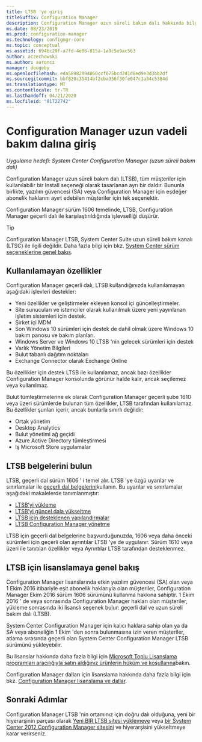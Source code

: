 ```yaml
---
title: LTSB 'ye giriş
titleSuffix: Configuration Manager
description: Configuration Manager uzun süreli bakım dalı hakkında bilgi edinin.
ms.date: 08/23/2019
ms.prod: configuration-manager
ms.technology: configmgr-core
ms.topic: conceptual
ms.assetid: 694bc29f-a7fd-4e06-815a-1a9c5e9ac563
author: aczechowski
ms.author: aaroncz
manager: dougeby
ms.openlocfilehash: eda58982094860ccf075bcd2d1d8ed9e3d3bb2df
ms.sourcegitcommit: bbf820c35414bf2cba356f30fe047c1a34c5384d
ms.translationtype: MT
ms.contentlocale: tr-TR
ms.lasthandoff: 04/21/2020
ms.locfileid: "81722742"
---
```

# <a name="introduction-to-the-long-term-servicing-branch-of-configuration-manager"></a>Configuration Manager uzun vadeli bakım dalına giriş

*Uygulama hedefi: System Center Configuration Manager (uzun süreli bakım dalı)*

Configuration Manager uzun süreli bakım dalı (LTSB), tüm müşteriler için kullanılabilir bir Install seçeneği olarak tasarlanan ayrı bir daldır. Bununla birlikte, yazılım güvencesi (SA) veya Configuration Manager için eşdeğer abonelik haklarını ayırt edebilen müşteriler için tek seçenektir.

Configuration Manager sürüm 1606 temelinde, LTSB, Configuration Manager geçerli dalı ile karşılaştırıldığında işlevselliği düşürür.

> [!TIP]   
> Configuration Manager LTSB, System Center Suite uzun süreli bakım kanalı (LTSC) ile ilgili değildir. Daha fazla bilgi için bkz. [System Center sürüm seçeneklerine genel bakış](https://docs.microsoft.com/system-center/ltsc-and-sac-overview).

## <a name="features-that-arent-available"></a>Kullanılamayan özellikler

Configuration Manager geçerli dalı, LTSB kullandığınızda kullanılamayan aşağıdaki işlevleri destekler:

- Yeni özellikler ve geliştirmeler ekleyen konsol içi güncelleştirmeler.
- Site sunucuları ve istemciler olarak kullanılmak üzere yeni yayınlanan işletim sistemleri için destek.
- Şirket içi MDM
- Son Windows 10 sürümleri için destek de dahil olmak üzere Windows 10 bakım panosu ve bakım planları.  
- Windows Server ve Windows 10 LTSB 'nin gelecek sürümleri için destek
- Varlık Yönetim Bilgileri
- Bulut tabanlı dağıtım noktaları
- Exchange Connector olarak Exchange Online    

Bu özellikler için destek LTSB ile kullanılamaz, ancak bazı özellikler Configuration Manager konsolunda görünür halde kalır, ancak seçilemez veya kullanılmaz.

Bulut tümleştirmelerine ek olarak Configuration Manager geçerli şube 1610 veya üzeri sürümlerde bulunan tüm özellikler, LTSB tarafından kullanılamaz. Bu özellikler şunları içerir, ancak bunlarla sınırlı değildir:<!--SCCMDocs#1823-->

- Ortak yönetim
- Desktop Analytics
- Bulut yönetimi ağ geçidi
- Azure Active Directory tümleştirmesi
- Iş Microsoft Store uygulamalar

## <a name="find-ltsb-documentation"></a>LTSB belgelerini bulun

LTSB, geçerli dal sürüm 1606 ' i temel alır. LTSB 'ye özgü uyarılar ve sınırlamalar ile [geçerli dal belgelerini](https://docs.microsoft.com/sccm/)kullanın. Bu uyarılar ve sınırlamalar aşağıdaki makalelerde tanımlanmıştır:

- [LTSB’yi yükleme](install-the-ltsb.md)
- [LTSB’yi güncel dala yükseltme](convert-to-current-branch.md)
- [LTSB için desteklenen yapılandırmalar](supported-configurations-for-ltsb.md)
- [LTSB Configuration Manager yönetme](manage-the-ltsb.md)

LTSB için geçerli dal belgelerine başvurduğunuzda, 1606 veya daha önceki sürümleri için geçerli olan ayrıntılar LTSB 'ye de uygulanır. Sürüm 1610 veya üzeri ile tanıtılan özellikler veya Ayrıntılar LTSB tarafından desteklenmez.

## <a name="licensing-overview-for-the-ltsb"></a>LTSB için lisanslamaya genel bakış   

Configuration Manager lisanslarında etkin yazılım güvencesi (SA) olan veya 1 Ekim 2016 itibariyle eşit abonelik haklarıyla olan müşteriler, Configuration Manager Ekim 2016 sürüm 1606 sürümünü kullanma hakkına sahiptir. 1 Ekim 2016 ' de veya sonrasında Configuration Manager hakları olan müşteriler, yükleme sonrasında iki lisanslı seçenek bulur: geçerli dal ve uzun süreli bakım dalı (LTSB).

System Center Configuration Manager için kalıcı haklara sahip olan ya da SA veya aboneliğin 1 Ekim 'den sonra bulunmasına izin veren müşteriler, atlama sırasında geçerli olan System Center Configuration Manager LTSB sürümünü yükleyebilir.

Bu lisanslar hakkında daha fazla bilgi için [Microsoft Toplu Lisanslama programları aracılığıyla satın aldığınız ürünlerin hüküm ve koşullarına](https://go.microsoft.com/fwlink/?LinkId=800052)bakın.

Configuration Manager dalları için lisanslama hakkında daha fazla bilgi için bkz. [Configuration Manager lisanslama ve dallar](learn-more-editions.md).

## <a name="next-steps"></a>Sonraki Adımlar

Configuration Manager LTSB 'nin ortamınız için doğru dalı olduğuna, yeni bir hiyerarşinin parçası olarak [Yeni BIR LTSB sitesi yüklemeye](install-the-ltsb.md#install-a-new-site) veya [bir System Center 2012 Configuration Manager sitesini](install-the-ltsb.md#upgrade-from-system-center-2012-configuration-manager) ve hiyerarşisini yükseltmeye karar verirseniz.
